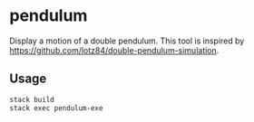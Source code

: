 # pendulum

Display a motion of a double pendulum.
This tool is inspired by https://github.com/lotz84/double-pendulum-simulation.

## Usage

```bash
stack build
stack exec pendulum-exe
```
